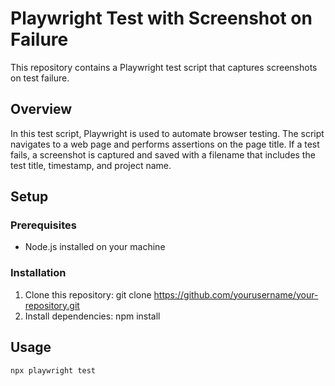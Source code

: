# Playwright Test with Screenshot on Failure

This repository contains a Playwright test script that captures screenshots on test failure.

## Overview

In this test script, Playwright is used to automate browser testing. The script navigates to a web page and performs assertions on the page title. If a test fails, a screenshot is captured and saved with a filename that includes the test title, timestamp, and project name.

## Setup

### Prerequisites

- Node.js installed on your machine

### Installation

1. Clone this repository:
   git clone https://github.com/yourusername/your-repository.git
2. Install dependencies:
    npm install

## Usage
    npx playwright test